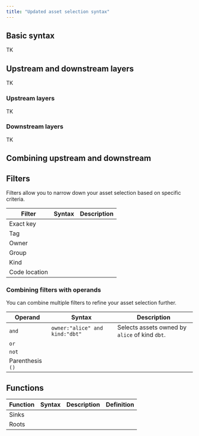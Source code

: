```yaml
---
title: "Updated asset selection syntax"
---
```


## Basic syntax

TK

## Upstream and downstream layers

TK

### Upstream layers

TK

### Downstream layers

TK

## Combining upstream and downstream

## Filters

Filters allow you to narrow down your asset selection based on specific criteria.

| Filter | Syntax | Description |
|--------|--------|-------------|
| Exact key | | |
| Tag | | |
| Owner | | |
| Group | | |
| Kind | | |
| Code location | | |

### Combining filters with operands

You can combine multiple filters to refine your asset selection further.

| Operand | Syntax | Description |
|---------|--------|-------------|
| `and` | `owner:"alice" and kind:"dbt"` | Selects assets owned by `alice` of kind `dbt`. |
| `or` | | |
| `not` | | |
| Parenthesis `()` | | |

## Functions

| Function | Syntax | Description | Definition |
|----------|--------|-------------|------------|
| Sinks | | |
| Roots | | |



